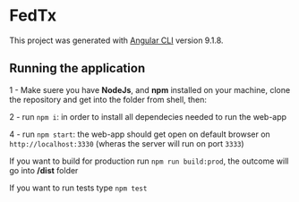 # FedTx

This project was generated with [Angular CLI](https://github.com/angular/angular-cli) version 9.1.8.

## Running the application

1 - Make suere you have **NodeJs**, and **npm** installed on your machine, clone the repository and get into the folder from shell, then:

2 - run `npm i`: in order to install all dependecies needed to run the web-app

4 - run `npm start`: the web-app should get open on default browser on `http://localhost:3330` (wheras the server will run on port `3333`)

If you want to build for production run `npm run build:prod`, the outcome will go into **/dist** folder

If you want to run tests type `npm test`
